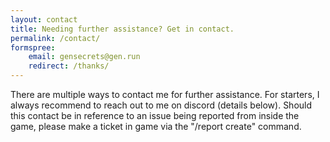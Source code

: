 ```yaml
---
layout: contact
title: Needing further assistance? Get in contact.
permalink: /contact/
formspree:
    email: gensecrets@gen.run
    redirect: /thanks/
---
```


There are multiple ways to contact me for further assistance. For starters, I always recommend to reach out to me on discord (details below). Should this contact be in reference to an issue being reported from inside the game, please make a ticket in game via the "/report create" command.
